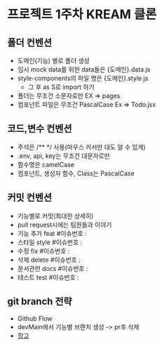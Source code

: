 # 프로젝트 1주차 KREAM 클론

## 폴더 컨벤션

- 도메인(기능) 별로 폴더 생성
- 임시 mock data를 위한 data들은 {도메인}.data.js
- style-components의 파일 명은 {도메인}.style.js
  - 그 후 as S로 import 하기
- 폴더는 무조건 소문자로만 EX => pages
- 컴포넌트 파일은 무조건 PascalCase Ex => Todo.jsx

## 코드,변수 컨벤션

- 주석은 /\*\* \*/ 사용(마우스 커서만 대도 알 수 있게)
- .env, api, key는 무조건 대문자로만
- 함수명은 camelCase
- 컴포넌트, 생성자 함수, Class는 PascalCase

## 커밋 컨벤션

- 기능별로 커밋(최대한 상세히)
- pull request시에는 팀원들과 이야기
- 기능 추가 feat #이슈번호 :
- 스타일 style #이슈번호 :
- 수정 fix #이슈번호 :
- 삭제 delete #이슈번호 :
- 문서관련 docs #이슈번호 :
- 테스트 test #이슈번호 :

## git branch 전략

- Github Flow
- devMain에서 기능별 브랜치 생성 -> pr후 삭제
- [참고](https://hudi.blog/git-branch-strategy/)

